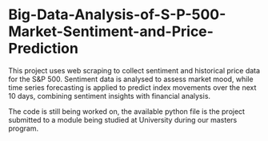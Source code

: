 # Big-Data-Analysis-of-S-P-500-Market-Sentiment-and-Price-Prediction
This project uses web scraping to collect sentiment and historical price data for the S&amp;P 500. Sentiment data is analysed to assess market mood, while time series forecasting is applied to predict index movements over the next 10 days, combining sentiment insights with financial analysis.






The code is still being worked on, the available python file is the project submitted to a module being studied at University during our masters program. 
